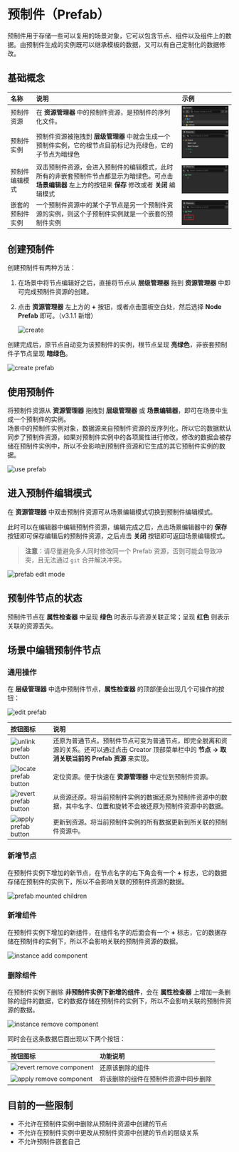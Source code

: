# 预制件（Prefab）

预制件用于存储一些可以复用的场景对象，它可以包含节点、组件以及组件上的数据。由预制件生成的实例既可以继承模板的数据，又可以有自己定制化的数据修改。

## 基础概念

| 名称  | 说明  | 示例 |
| :--- | :--- | :--- |
| 预制件资源      | 在 **资源管理器** 中的预制件资源，是预制件的序列化文件。| ![prefab asset](prefab/prefab-asset.png) |
| 预制件实例      | 预制件资源被拖拽到 **层级管理器** 中就会生成一个预制件实例，它的根节点目前标记为亮绿色，它的子节点为暗绿色 | ![prefab instance](prefab/prefab-instance.png) |
| 预制件编辑模式   | 双击预制件资源，会进入预制件的编辑模式，此时所有的非嵌套预制件节点都显示为暗绿色。可点击 **场景编辑器** 左上方的按钮来 **保存** 修改或者 **关闭** 编辑模式 | ![prefab edit mode](prefab/prefab-edit-mode.png) |
| 嵌套的预制件实例 | 一个预制件资源中的某个子节点是另一个预制件资源的实例，则这个子预制件实例就是一个嵌套的预制件实例 | ![nested prefab](prefab/nested-prefab.png) |

## 创建预制件

创建预制件有两种方法：

1. 在场景中将节点编辑好之后，直接将节点从 **层级管理器** 拖到 **资源管理器** 中即可完成预制件资源的创建。

2. 点击 **资源管理器** 左上方的 **+** 按钮，或者点击面板空白处，然后选择 **Node Prefab** 即可。（v3.1.1 新增）

    ![create](prefab/create.png)

创建完成后，原节点自动变为该预制件的实例，根节点呈现 **亮绿色**，非嵌套预制件子节点呈现 **暗绿色**。

![create prefab](prefab/create-prefab.gif)

## 使用预制件

将预制件资源从 **资源管理器** 拖拽到 **层级管理器** 或 **场景编辑器**，即可在场景中生成一个预制件的实例。<br>
场景中的预制件实例对象，数据源来自预制件资源的反序列化，所以它的数据默认同步了预制件资源，如果对预制件实例中的各项属性进行修改，修改的数据会被存储在预制件实例中，所以不会影响到预制件资源和它生成的其它预制件实例的数据。

![use prefab](prefab/use-prefab.gif)

## 进入预制件编辑模式

在 **资源管理器** 中双击预制件资源可从场景编辑模式切换到预制件编辑模式。

此时可以在编辑器中编辑预制件资源，编辑完成之后，点击场景编辑器中的 **保存** 按钮即可保存编辑后的预制件资源，之后点击 **关闭** 按钮即可返回场景编辑模式。

> **注意**：请尽量避免多人同时修改同一个 Prefab 资源，否则可能会导致冲突，且无法通过 `git` 合并解决冲突。

![prefab edit mode](prefab/prefab-edit-mode.gif)

## 预制件节点的状态

预制件节点在 **属性检查器** 中呈现 **绿色** 时表示与资源关联正常；呈现 **红色** 则表示关联的资源丢失。

## 场景中编辑预制件节点

### 通用操作

在 **层级管理器** 中选中预制件节点，**属性检查器** 的顶部便会出现几个可操作的按钮：

![edit prefab](prefab/edit-prefab.png)

| 按钮图标  | 说明 |
| :--- | :--- |
| ![unlink prefab button](prefab/unlink-prefab-button.png) | 还原为普通节点。预制件节点可变为普通节点，即完全脱离和资源的关系。还可以通过点击 Creator 顶部菜单栏中的 **节点 -> 取消关联当前的 Prefab 资源** 来实现。 |
| ![locate prefab button](prefab/locate-prefab-button.png) | 定位资源。便于快速在 **资源管理器** 中定位到预制件资源。 |
| ![revert prefab button](prefab/revert-prefab-button.png) | 从资源还原。将当前预制件实例的数据还原为预制件资源中的数据，其中名字、位置和旋转不会被还原为预制件资源中的数据。 |
| ![apply prefab button](prefab/apply-prefab-button.png)   | 更新到资源。将当前预制件实例的所有数据更新到所关联的预制件资源中。 |

### 新增节点

在预制件实例下增加的新节点，在节点名字的右下角会有一个 **+** 标志，它的数据存储在预制件的实例下，所以不会影响关联的预制件资源的数据。

![prefab mounted children](prefab/prefab-mounted-children.png)

### 新增组件

在预制件实例下增加的新组件，在组件名字的后面会有一个 **+** 标志，它的数据存储在预制件的实例下，所以不会影响关联的预制件资源的数据。

![instance add component](prefab/instance-add-component.png)

### 删除组件

在预制件实例下删除 **非预制件实例下新增的组件**，会在 **属性检查器** 上增加一条删除的组件的数据，它的数据存储在预制件的实例下，所以不会影响关联的预制件资源的数据。

![instance remove component](prefab/instance-remove-component.png)

同时会在这条数据后面出现以下两个按钮：

| 按钮图标  | 功能说明 |
| :--- | :--- |
| ![revert remove component](prefab/revert-remove-component.png) | 还原该删除的组件 |
| ![apply remove component](prefab/apply-remove-component.png)   | 将该删除的组件在预制件资源中同步删除 |

## 目前的一些限制

- 不允许在预制件实例中删除从预制件资源中创建的节点
- 不允许在预制件实例中更改从预制件资源中创建的节点的层级关系
- 不允许预制件嵌套自己
